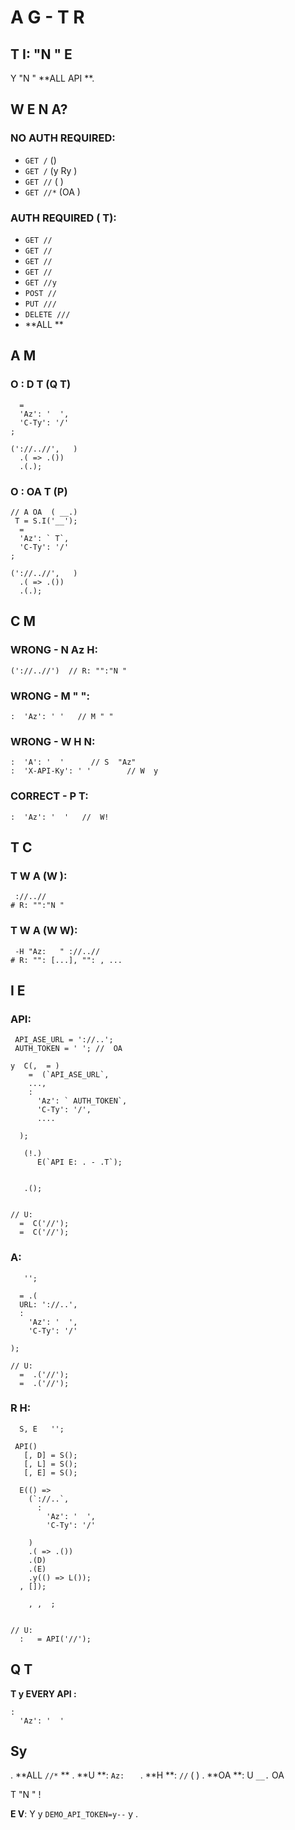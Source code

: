 #  A G -  T R

## T I: "N " E

Y     "N "  **ALL API     **.

## W E N A?

### NO AUTH REQUIRED:
- `GET /` ()
- `GET /` (y Ry  )  
- `GET //` (  )
- `GET //*` (OA )

### AUTH REQUIRED ( T):
- `GET //`
- `GET //` 
- `GET //`
- `GET //`
- `GET //y`
- `POST //`
- `PUT ///`
- `DELETE ///`
- **ALL   **

## A M

### O : D T (Q T)
```
  = 
  'Az': '  ',
  'C-Ty': '/'
;

('://..//',   )
  .( => .())
  .(.);
```

### O : OA T (P)
```
// A OA  ( __.)
 T = S.I('__');
  = 
  'Az': ` T`,
  'C-Ty': '/'
;

('://..//',   )
  .( => .())
  .(.);
```

## C M

### WRONG - N Az H:
```
('://..//')  // R: "":"N "
```

### WRONG - M " ":
```
:  'Az': ' '   // M " " 
```

### WRONG - W H N:
```
:  'A': '  '      // S  "Az"
:  'X-API-Ky': ' '        // W  y
```

### CORRECT - P  T:
```
:  'Az': '  '   //  W!
```

## T C

### T W A (W ):
```
 ://..//
# R: "":"N "
```

### T W A (W W):
```
 -H "Az:   " ://..//
# R: "": [...], "": , ...
```

##  I E

###  API:
```
 API_ASE_URL = '://..';
 AUTH_TOKEN = ' '; //  OA 

y  C(,  = ) 
    =  (`API_ASE_URL`, 
    ...,
    : 
      'Az': ` AUTH_TOKEN`,
      'C-Ty': '/',
      ....
    
  );
  
   (!.) 
      E(`API E: . - .T`);
  
  
   .();


// U:
  =  C('//');
  =  C('//');
```

### A:
```
   '';

  = .(
  URL: '://..',
  : 
    'Az': '  ',
    'C-Ty': '/'
  
);

// U:
  =  .('//');
  =  .('//');
```

### R H:
```
  S, E   '';

 API() 
   [, D] = S();
   [, L] = S();
   [, E] = S();

  E(() => 
    (`://..`, 
      : 
        'Az': '  ',
        'C-Ty': '/'
      
    )
    .( => .())
    .(D)
    .(E)
    .y(() => L());
  , []);

    , ,  ;


// U:
  :   = API('//');
```

## Q   T

**T y       EVERY API :**

```
: 
  'Az': '  '

```

## Sy

. **ALL `//*`    **
. **U  **: `Az:   `
. **H    **: `//` (   )
. **OA **: U `__.`  OA 

T "N "          !

**E V**: Y     y  `DEMO_API_TOKEN=y--`  y .
